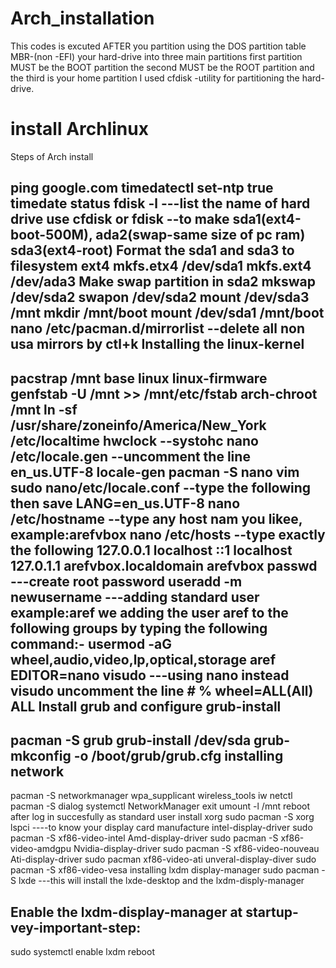# Arch_installation
This codes is excuted  AFTER you partition using the DOS partition table MBR-(non -EFI) your hard-drive into three main partitions first partition MUST be the BOOT partition the second MUST be the ROOT partition and the third is your home partition I used cfdisk -utility for partitioning the hard-drive.
# install Archlinux

Steps of Arch install

ping google.com
timedatectl set-ntp true
timedate status
fdisk -l ---list the name of hard drive
use cfdisk or fdisk --to make sda1(ext4-boot-500M), ada2(swap-same size of pc ram) sda3(ext4-root)
Format the sda1 and sda3 to filesystem ext4
mkfs.etx4 /dev/sda1
mkfs.ext4 /dev/ada3
Make swap partition in sda2
mkswap /dev/sda2
swapon /dev/sda2
mount /dev/sda3 /mnt
mkdir /mnt/boot
mount /dev/sda1 /mnt/boot
nano /etc/pacman.d/mirrorlist --delete all non usa mirrors by ctl+k
Installing the linux-kernel
--------------------------
pacstrap /mnt base linux linux-firmware
genfstab -U /mnt >> /mnt/etc/fstab
arch-chroot /mnt
ln -sf /usr/share/zoneinfo/America/New_York /etc/localtime
hwclock --systohc
nano /etc/locale.gen --uncomment the line en_us.UTF-8
locale-gen
pacman -S nano vim sudo
nano/etc/locale.conf --type the following then save LANG=en_us.UTF-8
nano /etc/hostname  --type any host nam you likee, example:arefvbox
nano /etc/hosts --type exactly the following
127.0.0.1  localhost
::1        localhost
127.0.1.1 arefvbox.localdomain arefvbox
passwd   ---create root password
useradd -m newusername  ---adding standard user example:aref
we adding the user aref to the following groups by typing the following command:-
usermod -aG wheel,audio,video,lp,optical,storage aref
EDITOR=nano visudo  ---using nano instead visudo
uncomment the line # % wheel=ALL(All) ALL
Install grub and configure grub-install
---------------------------------------
pacman -S grub
grub-install /dev/sda
grub-mkconfig -o /boot/grub/grub.cfg
installing network
-------------------
pacman -S networkmanager wpa_supplicant wireless_tools iw netctl
pacman -S dialog
systemctl NetworkManager
exit
umount -l /mnt
reboot
after log in succesfully as standard user
install xorg
sudo pacman -S xorg
lspci   ----to know your display card manufacture
intel-display-driver
sudo pacman -S xf86-video-intel
Amd-display-driver
sudo pacman -S xf86-video-amdgpu
Nvidia-display-driver
sudo pacman -S xf86-video-nouveau
Ati-display-driver
sudo pacman xf86-video-ati
unveral-display-diver
sudo pacman -S xf86-video-vesa
installing lxdm display-manager
sudo pacman -S lxde ---this will install the lxde-desktop and the lxdm-disply-manager

Enable the lxdm-display-manager at startup-vey-important-step:
-------------------------------------------------------------
sudo systemctl enable lxdm
reboot

